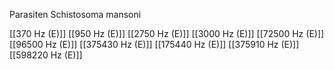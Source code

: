 Parasiten Schistosoma mansoni

[[370 Hz (E)]]
[[950 Hz (E)]]
[[2750 Hz (E)]]
[[3000 Hz (E)]]
[[72500 Hz (E)]]
[[96500 Hz (E)]]
[[375430 Hz (E)]]
[[175440 Hz (E)]]
[[375910 Hz (E)]]
[[598220 Hz (E)]]